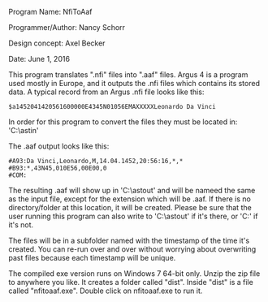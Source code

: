 Program Name: NfiToAaf

Programmer/Author:  Nancy Schorr

Design concept:  Axel Becker

Date: June 1, 2016 

This program translates ".nfi" files into ".aaf" files. Argus 4 is a program used mostly in Europe, and it outputs the .nfi files which contains its stored data. A typical record from an Argus .nfi file looks like this:
```
$a1452041420561600000E4345N01056EMAXXXXXLeonardo Da Vinci
```
In order for this program to convert the files they must be located in:  'C:\astin'    

The .aaf output looks like this:
```
#A93:Da Vinci,Leonardo,M,14.04.1452,20:56:16,*,*
#B93:*,43N45,010E56,00E00,0
#COM:
```
The resulting .aaf will show up in 'C:\astout' and will be nameed the same as the input file, except for the extension which will be .aaf. If there is no directory/folder at this location, it will be created. Please be sure that the user running this program can also write to 'C:\astout' if it's there, or 'C:\' if it's not.

The files will be in a subfolder named with the timestamp of the time it's created. You can re-run over and over without worrying about overwriting past files because each timestamp will be unique.

The compiled exe version runs on Windows 7 64-bit only. Unzip the zip file to anywhere you like. It creates a folder called "dist". Inside "dist" is a file called "nfitoaaf.exe". Double click on nfitoaaf.exe to run it.

